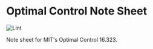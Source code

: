 # Optimal Control Note Sheet

![Lint](https://github.com/dpwiese/optimal-control-note-sheet/actions/workflows/lint.yml/badge.svg?branch=main)

Note sheet for MIT's Optimal Control 16.323.
